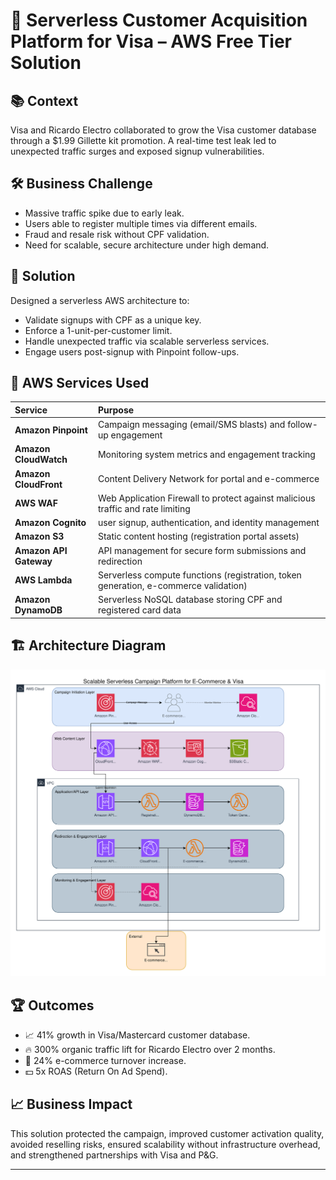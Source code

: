 # 🚀 Serverless Customer Acquisition Platform for Visa – AWS Free Tier Solution

## 📚 Context
Visa and Ricardo Electro collaborated to grow the Visa customer database through a $1.99 Gillette kit promotion. A real-time test leak led to unexpected traffic surges and exposed signup vulnerabilities.

## 🛠️ Business Challenge
- Massive traffic spike due to early leak.
- Users able to register multiple times via different emails.
- Fraud and resale risk without CPF validation.
- Need for scalable, secure architecture under high demand.

## 🚀 Solution
Designed a serverless AWS architecture to:
- Validate signups with CPF as a unique key.
- Enforce a 1-unit-per-customer limit.
- Handle unexpected traffic via scalable serverless services.
- Engage users post-signup with Pinpoint follow-ups.

## 🧰 AWS Services Used
| Service | Purpose |
|:---|:---|
| **Amazon Pinpoint** | Campaign messaging (email/SMS blasts) and follow-up engagement |
| **Amazon CloudWatch** | Monitoring system metrics and engagement tracking |
| **Amazon CloudFront** | Content Delivery Network for portal and e-commerce |
| **AWS WAF** | Web Application Firewall to protect against malicious traffic and rate limiting |
| **Amazon Cognito** | user signup, authentication, and identity management |
| **Amazon S3** | Static content hosting (registration portal assets) |
| **Amazon API Gateway** | API management for secure form submissions and redirection |
| **AWS Lambda** | Serverless compute functions (registration, token generation, e-commerce validation) |
| **Amazon DynamoDB** | Serverless NoSQL database storing CPF and registered card data |

## 🏗️ Architecture Diagram
![Architecture Diagram](VISA_campaign_architecture_layers.drawio.svg)

## 🏆 Outcomes
- 📈 41% growth in Visa/Mastercard customer database.
- 🔥 300% organic traffic lift for Ricardo Electro over 2 months.
- 🛒 24% e-commerce turnover increase.
- 💵 5x ROAS (Return On Ad Spend).



## 📈 Business Impact
This solution protected the campaign, improved customer activation quality, avoided reselling risks, ensured scalability without infrastructure overhead, and strengthened partnerships with Visa and P&G.

---
